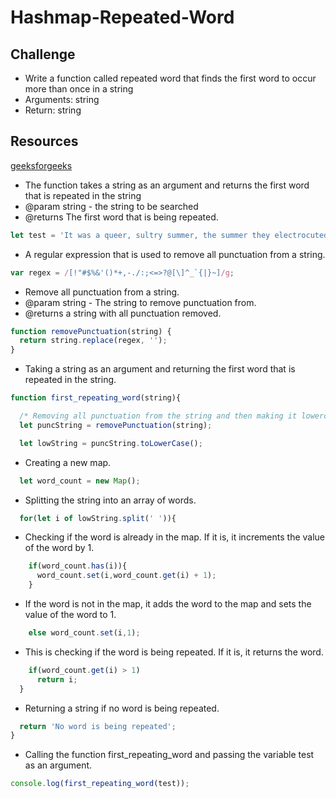# Hashmap-Repeated-Word

## Challenge

* Write a function called repeated word that finds the first word to occur more than once in a string
* Arguments: string
* Return: string

## Resources

[geeksforgeeks](https://www.geeksforgeeks.org/find-first-repeated-word-string/)

* The function takes a string as an argument and returns the first word that is repeated in the string
* @param string - the string to be searched
* @returns The first word that is being repeated.

```Javascript
let test = 'It was a queer, sultry summer, the summer they electrocuted the Rosenbergs, and I didn’t know what I was doing in New York...';
```

* A regular expression that is used to remove all punctuation from a string.

```Javascript
var regex = /[!"#$%&'()*+,-./:;<=>?@[\]^_`{|}~]/g;
```

* Remove all punctuation from a string.
* @param string - The string to remove punctuation from.
* @returns a string with all punctuation removed.

```Javascript
function removePunctuation(string) {
  return string.replace(regex, '');
}
```

* Taking a string as an argument and returning the first word that is repeated in the string.

```Javascript
function first_repeating_word(string){

  /* Removing all punctuation from the string and then making it lowercase. */
  let puncString = removePunctuation(string);

  let lowString = puncString.toLowerCase();
```

* Creating a new map.

```Javascript
  let word_count = new Map();
```

* Splitting the string into an array of words.

```Javascript
  for(let i of lowString.split(' ')){
```

* Checking if the word is already in the map. If it is, it increments the value of the word by 1.

```Javascript
    if(word_count.has(i)){
      word_count.set(i,word_count.get(i) + 1);
    }
```

* If the word is not in the map, it adds the word to the map and sets the value of the word to 1.

```Javascript
    else word_count.set(i,1);
```

* This is checking if the word is being repeated. If it is, it returns the word.

```Javascript
    if(word_count.get(i) > 1)
      return i;
  }
```

* Returning a string if no word is being repeated.

```Javascript
  return 'No word is being repeated';
}
```

* Calling the function first_repeating_word and passing the variable test as an argument.

```Javascript
console.log(first_repeating_word(test));
```
